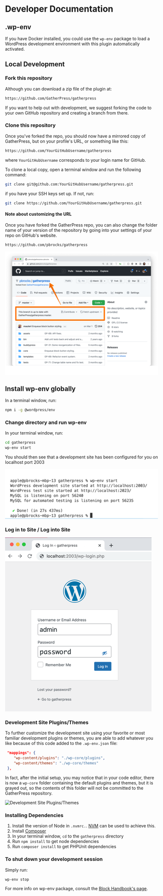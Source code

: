 # Developer Documentation

## .wp-env

If you have Docker installed, you could use the `wp-env` package to load a WordPress development environment with this plugin automatically activated.

## Local Development

### Fork this repository

Although you can download a zip file of the plugin at:

```sh
https://github.com/GatherPress/gatherpress
```

If you want to help out with development, we suggest forking the code to your own GitHub repository and creating a branch from there.

### Clone this repository

Once you've forked the repo, you should now have a mirrored copy of GatherPress, but on your profile's URL, or something like this:

```sh
https://github.com/YourGitHubUsername/gatherpress
```

where `YourGitHubUsername` corresponds to your login name for GitHub.

To clone a local copy, open a terminal window and run the following command:

```sh
git clone git@github.com:YourGitHubUsername/gatherpress.git
```

if you have your SSH keys set up. If not, run:

```sh
git clone https://github.com/YourGitHubUsername/gatherpress.git
```

#### Note about customizing the URL

Once you have forked the GatherPress repo, you can also change the folder name of your version of the repository by going into your settings of your repo on GitHub's website.

```sh
https://github.com/pbrocks/gatherpress
```

![PBrocks GatherPress repo](../media/pbrocks-gatherpress.png)

## Install wp-env globally

In a terminal window, run:

```sh
npm i -g @wordpress/env
```

### Change directory and run wp-env

In your terminal window, run:

```sh
cd gatherpress
wp-env start
```

You should then see that a development site has been configured for you on localhost port 2003

![Development Site Login](../media/wp-env.json-startup.png)

### Log in to Site / Log into Site

![Development Site Login](../media/dev-login-gatherpress.png)

### Development Site Plugins/Themes

To further customize the development site using your favorite or most familiar development plugins or themes, you are able to add whatever you like because of this code added to the `.wp-env.json` file:

```json
 "mappings": {
    "wp-content/plugins": "./wp-core/plugins",
    "wp-content/themes": "./wp-core/themes"
 },
 ```

In fact, after the initial setup, you may notice that in your code editor, there is now a `wp-core` folder containing the default plugins and themes, but it is grayed out, so the contents of this folder will not be committed to the GatherPress repository.

![Development Site Plugins/Themes](../media/gitignore—gatherpress.png)

### Installing Dependencies

1. Install the version of Node in `.nvmrc.`. [NVM](https://github.com/nvm-sh/nvm) can be used to achieve this.
2. Install [Composer](https://getcomposer.org/doc/00-intro.md)
3. In your terminal window, `cd` to the `gatherpress` directory
4. Run `npm install` to get node dependencies
5. Run `composer install` to get PHPUnit dependencies

### To shut down your development session

Simply run:

```sh
wp-env stop
```

For more info on wp-env package, consult the [Block Handbook's page](https://developer.wordpress.org/block-editor/reference-guides/packages/packages-env/).
